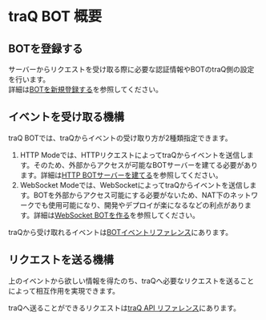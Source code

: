 # traQ BOT 概要

## BOTを登録する
サーバーからリクエストを受け取る際に必要な認証情報やBOTのtraQ側の設定を行います。  
詳細は[BOTを新規登録する](/docs/bot/register)を参照してください。

## イベントを受け取る機構

traQ BOTでは、traQからイベントの受け取り方が2種類指定できます。
1. HTTP Modeでは、HTTPリクエストによってtraQからイベントを送信します。そのため、外部からアクセスが可能なBOTサーバーを建てる必要があります。詳細は[HTTP BOTサーバーを建てる](/docs/bot/http-server)を参照してください。
2. WebSocket Modeでは、WebSocketによってtraQからイベントを送信します。BOTを外部からアクセス可能にする必要がないため、NAT下のネットワークでも使用可能になり、開発やデプロイが楽になるなどの利点があります。詳細は[WebSocket BOTを作る](/docs/bot/ws-server)を参照してください。

traQから受け取れるイベントは[BOTイベントリファレンス](/docs/bot/events)にあります。

## リクエストを送る機構

上のイベントから欲しい情報を得たのち、traQへ必要なリクエストを送ることによって相互作用を実現できます。

traQへ送ることができるリクエストは[traQ API リファレンス](/docs/bot/traq-api)にあります。  
